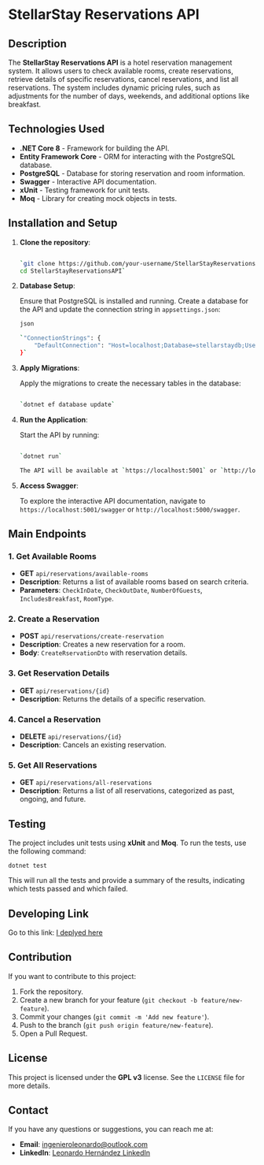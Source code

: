 # StellarStay Reservations API

Description
-----------

The **StellarStay Reservations API** is a hotel reservation management system. It allows users to check available rooms, create reservations, retrieve details of specific reservations, cancel reservations, and list all reservations. The system includes dynamic pricing rules, such as adjustments for the number of days, weekends, and additional options like breakfast.

Technologies Used
-----------------

-   **.NET Core 8** - Framework for building the API.
-   **Entity Framework Core** - ORM for interacting with the PostgreSQL database.
-   **PostgreSQL** - Database for storing reservation and room information.
-   **Swagger** - Interactive API documentation.
-   **xUnit** - Testing framework for unit tests.
-   **Moq** - Library for creating mock objects in tests.

Installation and Setup
----------------------

1.  **Clone the repository**:

    ```bash

    `git clone https://github.com/your-username/StellarStayReservationsAPI.git
    cd StellarStayReservationsAPI`

2.  **Database Setup**:

    Ensure that PostgreSQL is installed and running. Create a database for the API and update the connection string in `appsettings.json`:

    ```bash
    json

    `"ConnectionStrings": {
        "DefaultConnection": "Host=localhost;Database=stellarstaydb;Username=your_user;Password=your_password"
    }`

3.  **Apply Migrations**:

    Apply the migrations to create the necessary tables in the database:

    ```bash   

    `dotnet ef database update`

4.  **Run the Application**:

    Start the API by running:

    ```bash   

    `dotnet run`

    The API will be available at `https://localhost:5001` or `http://localhost:5000`.

5.  **Access Swagger**:

    To explore the interactive API documentation, navigate to `https://localhost:5001/swagger` or `http://localhost:5000/swagger`.

Main Endpoints
--------------

### 1\. Get Available Rooms

-   **GET** `api/reservations/available-rooms`
-   **Description**: Returns a list of available rooms based on search criteria.
-   **Parameters**: `CheckInDate`, `CheckOutDate`, `NumberOfGuests`, `IncludesBreakfast`, `RoomType`.

### 2\. Create a Reservation

-   **POST** `api/reservations/create-reservation`
-   **Description**: Creates a new reservation for a room.
-   **Body**: `CreateRservationDto` with reservation details.

### 3\. Get Reservation Details

-   **GET** `api/reservations/{id}`
-   **Description**: Returns the details of a specific reservation.

### 4\. Cancel a Reservation

-   **DELETE** `api/reservations/{id}`
-   **Description**: Cancels an existing reservation.

### 5\. Get All Reservations

-   **GET** `api/reservations/all-reservations`
-   **Description**: Returns a list of all reservations, categorized as past, ongoing, and future.


Testing
-------

The project includes unit tests using **xUnit** and **Moq**. To run the tests, use the following command:

  `dotnet test`

This will run all the tests and provide a summary of the results, indicating which tests passed and which failed.

Developing Link
-------
Go to this link: [I deplyed here]([https://stellarhotel.fly.dev/](https://stellarhotel.fly.dev/swagger/index.html))

Contribution
------------

If you want to contribute to this project:

1.  Fork the repository.
2.  Create a new branch for your feature (`git checkout -b feature/new-feature`).
3.  Commit your changes (`git commit -m 'Add new feature'`).
4.  Push to the branch (`git push origin feature/new-feature`).
5.  Open a Pull Request.

License
-------

This project is licensed under the **GPL v3** license. See the `LICENSE` file for more details.

Contact
-------

If you have any questions or suggestions, you can reach me at:

-   **Email**: ingenieroleonardo@outlook.com
-   **LinkedIn**: [Leonardo Hernández LinkedIn](https://www.linkedin.com/in/leo7962/)

